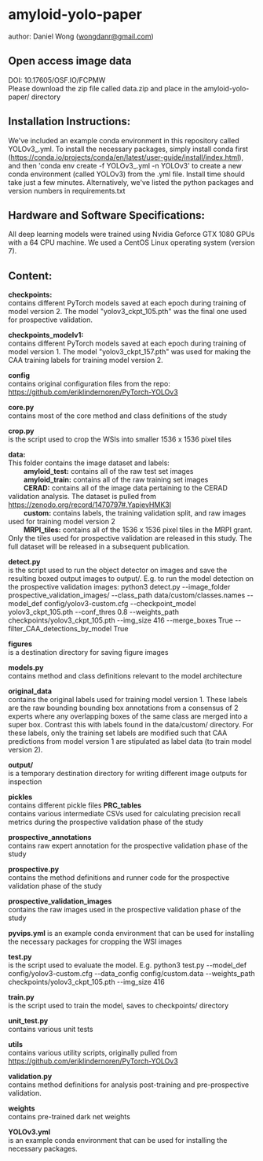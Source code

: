 # amyloid-yolo-paper
author: Daniel Wong (wongdanr@gmail.com)

## Open access image data
DOI: 10.17605/OSF.IO/FCPMW <br />
Please download the zip file called data.zip and place in the amyloid-yolo-paper/ directory 

## Installation Instructions:
We've included an example conda environment in this repository called YOLOv3_.yml. To install the necessary packages, simply install conda first (https://conda.io/projects/conda/en/latest/user-guide/install/index.html), and then
'conda env create -f YOLOv3_.yml -n YOLOv3'
to create a new conda environment (called YOLOv3) from the .yml file. Install time should take just a few minutes. 
Alternatively, we've listed the python packages and version numbers in requirements.txt

## Hardware and Software Specifications:
All deep learning models were trained using Nvidia Geforce GTX 1080 GPUs with a 64 CPU machine.
We used a CentOS Linux operating system (version 7).

## Content:

**checkpoints:**<br /> contains different PyTorch models saved at each epoch during training of model version 2. The model "yolov3_ckpt_105.pth" was the final one used for prospective validation.

**checkpoints_modelv1:**<br /> contains different PyTorch models saved at each epoch during training of model version 1. The model "yolov3_ckpt_157.pth" was used for making the CAA training labels for training model version 2. 

**config**<br /> contains original configuration files from the repo: https://github.com/eriklindernoren/PyTorch-YOLOv3

**core.py**<br /> contains most of the core method and class definitions of the study

**crop.py**<br /> is the script used to crop the WSIs into smaller 1536 x 1536 pixel tiles

**data:**<br />
This folder contains the image dataset and labels: <br />
&nbsp;&nbsp;&nbsp;&nbsp;&nbsp;&nbsp;&nbsp;&nbsp;**amyloid_test:** contains all of the raw test set images<br />
&nbsp;&nbsp;&nbsp;&nbsp;&nbsp;&nbsp;&nbsp;&nbsp;**amyloid_train:** contains all of the raw training set images<br />
&nbsp;&nbsp;&nbsp;&nbsp;&nbsp;&nbsp;&nbsp;&nbsp;**CERAD:** contains all of the image data pertaining to the CERAD validation analysis. The dataset is pulled from https://zenodo.org/record/1470797#.YapievHMK3I<br />
&nbsp;&nbsp;&nbsp;&nbsp;&nbsp;&nbsp;&nbsp;&nbsp;**custom:** contains labels, the training validation split, and raw images used for training model version 2 <br />
&nbsp;&nbsp;&nbsp;&nbsp;&nbsp;&nbsp;&nbsp;&nbsp;**MRPI_tiles:** contains all of the 1536 x 1536 pixel tiles in the MRPI grant. Only the tiles used for prospective validation are released in this study. The full dataset will be released in a subsequent publication. <br /> 

**detect.py**<br /> is the script used to run the object detector on images and save the resulting boxed output images to output/. E.g. to run the model detection on the prospective validation images: 
python3 detect.py --image_folder prospective_validation_images/ --class_path data/custom/classes.names --model_def config/yolov3-custom.cfg  --checkpoint_model yolov3_ckpt_105.pth --conf_thres 0.8 --weights_path checkpoints/yolov3_ckpt_105.pth --img_size 416 --merge_boxes True --filter_CAA_detections_by_model True

**figures**<br /> is a destination directory for saving figure images

**models.py**<br /> contains method and class definitions relevant to the model architecture

**original_data**<br /> contains the original labels used for training model version 1. These labels are the raw bounding bounding box annotations from a consensus of 2 experts where any overlapping boxes of the same class are merged into a super box. Contrast this with labels found in the data/custom/ directory. For these labels, only the training set labels are modified such that CAA predictions from model version 1 are stipulated as label data (to train model version 2).

**output/**<br /> is a temporary destination directory for writing different image outputs for inspection

**pickles**<br /> contains different pickle files 
**PRC_tables**<br /> contains various intermediate CSVs used for calculating precision recall metrics during the prospective validation phase of the study

**prospective_annotations**<br /> contains raw expert annotation for the prospective validation phase of the study

**prospective.py**<br /> contains the method definitions and runner code for the prospective validation phase of the study

**prospective_validation_images**<br /> contains the raw images used in the prospective validation phase of the study

**pyvips.yml** is an example conda environment that can be used for installing the necessary packages for cropping the WSI images

**test.py**<br /> is the script used to evaluate the model. E.g. python3 test.py  --model_def config/yolov3-custom.cfg --data_config config/custom.data --weights_path checkpoints/yolov3_ckpt_105.pth --img_size 416 

**train.py**<br /> is the script used to train the model, saves to checkpoints/ directory 

**unit_test.py**<br /> contains various unit tests

**utils**<br /> contains various utility scripts, originally pulled from https://github.com/eriklindernoren/PyTorch-YOLOv3

**validation.py**<br /> contains method definitions for analysis post-training and pre-prospective validation. 

**weights**<br /> contains pre-trained dark net weights

**YOLOv3.yml**<br /> is an example conda environment that can be used for installing the necessary packages.





